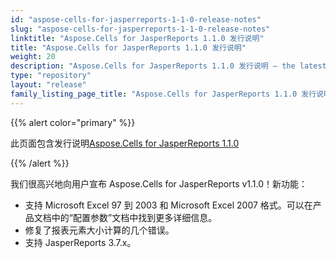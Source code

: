 ```yaml
---
id: "aspose-cells-for-jasperreports-1-1-0-release-notes"
slug: "aspose-cells-for-jasperreports-1-1-0-release-notes"
linktitle: "Aspose.Cells for JasperReports 1.1.0 发行说明"
title: "Aspose.Cells for JasperReports 1.1.0 发行说明"
weight: 20
description: "Aspose.Cells for JasperReports 1.1.0 发行说明 – the latest updates and fixes."
type: "repository"
layout: "release"
family_listing_page_title: "Aspose.Cells for JasperReports 1.1.0 发行说明"
---
```

{{% alert color="primary" %}} 

此页面包含发行说明[Aspose.Cells for JasperReports 1.1.0](https://releases.aspose.com/cells/jasperreports/new-releases/aspose.cells-for-jasperreports-1.1.0/)

{{% /alert %}} 

我们很高兴地向用户宣布 Aspose.Cells for JasperReports v1.1.0！新功能：

- 支持 Microsoft Excel 97 到 2003 和 Microsoft Excel 2007 格式。可以在产品文档中的“配置参数”文档中找到更多详细信息。
- 修复了报表元素大小计算的几个错误。
- 支持 JasperReports 3.7.x。
